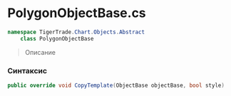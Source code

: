 
# PolygonObjectBase.cs
```csharp
namespace TigerTrade.Chart.Objects.Abstract  
    class PolygonObjectBase
```

> Описание

### Синтаксис
```csharp
public override void CopyTemplate(ObjectBase objectBase, bool style)
```
